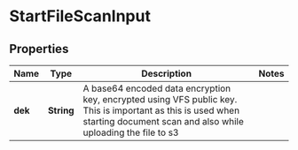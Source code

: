 # StartFileScanInput

## Properties

| Name    | Type       | Description                                                                                                                                                                 | Notes |
| ------- | ---------- | --------------------------------------------------------------------------------------------------------------------------------------------------------------------------- | ----- |
| **dek** | **String** | A base64 encoded data encryption key, encrypted using VFS public key. This is important as this is used when starting document scan and also while uploading the file to s3 |       |
